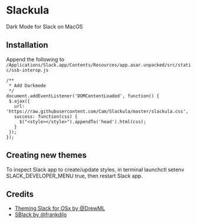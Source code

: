 # Slackula
Dark Mode for Slack on MacOS

## Installation

Append the following to `/Applications/Slack.app/Contents/Resources/app.asar.unpacked/src/static/ssb-interop.js`


```
/**
 * Add Darkmode
 */
document.addEventListener('DOMContentLoaded', function() {
 $.ajax({
   url: 'https://raw.githubusercontent.com/Cam/Slackula/master/slackula.css',
   success: function(css) {
     $("<style></style>").appendTo('head').html(css);
   }
 });
});
```

## Creating new themes

To inspect Slack app to create/update styles, in terminal launchctl setenv SLACK_DEVELOPER_MENU true, then restart Slack app.

## Credits

* [Theming Slack for OSx by @DrewML](https://gist.github.com/DrewML/0acd2e389492e7d9d6be63386d75dd99)
* [SBlack by @frankdilo](https://github.com/frankdilo/sblack)
